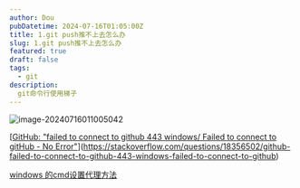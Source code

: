 ```yaml
---
author: Dou
pubDatetime: 2024-07-16T01:05:00Z
title: 1.git push推不上去怎么办
slug: 1.git push推不上去怎么办
featured: true
draft: false
tags:
  - git
description:
  git命令行使用梯子
---
```


![image-20240716011005042](https://cdn.jsdelivr.net/gh/Dou-D/dou-photos@master/image-20240716011005042.png)

[[GitHub: "failed to connect to github 443 windows/ Failed to connect to gitHub - No Error"](https://stackoverflow.com/questions/18356502/github-failed-to-connect-to-github-443-windows-failed-to-connect-to-github)](https://stackoverflow.com/questions/18356502/github-failed-to-connect-to-github-443-windows-failed-to-connect-to-github)

[windows 的cmd设置代理方法](https://blog.csdn.net/SHERLOCKSALVATORE/article/details/123599042)
